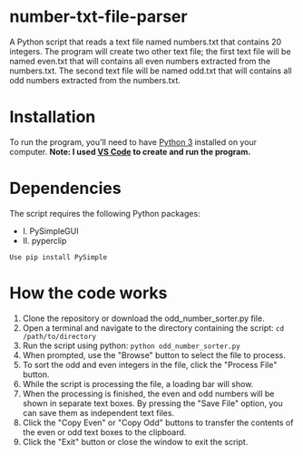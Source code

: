 # number-txt-file-parser
A Python script that reads a text file named numbers.txt that contains 20 integers. The program will create two other text file; the first text file will be named even.txt that will contains all even numbers extracted from the numbers.txt. The second text file will be named odd.txt that will contains all odd numbers extracted from the numbers.txt.

# Installation
To run the program, you'll need to have [Python 3](https://www.python.org/downloads/) installed on your computer.
**Note: I used [VS Code](https://code.visualstudio.com/download) to create and run the program.**

# Dependencies
The script requires the following Python packages:

* I. PySimpleGUI
* II. pyperclip

````Use pip install PySimple````

# How the code works
1. Clone the repository or download the odd_number_sorter.py file.
2. Open a terminal and navigate to the directory containing the script:
```cd /path/to/directory```
3. Run the script using python:
````python odd_number_sorter.py````
4. When prompted, use the "Browse" button to select the file to process.
5. To sort the odd and even integers in the file, click the "Process File" button.
6. While the script is processing the file, a loading bar will show.
7. When the processing is finished, the even and odd numbers will be shown in separate text boxes. By pressing the "Save File" option, you can save them as independent text files.
9. Click the "Copy Even" or "Copy Odd" buttons to transfer the contents of the even or odd text boxes to the clipboard.
10. Click the "Exit" button or close the window to exit the script.